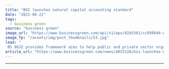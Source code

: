 ```yaml
---
title: "BSI launches natural capital accounting standard"
date: "2021-06-21"
tags: 
  - business green
source: "business green"
image_url: "https://www.businessgreen.com/api/v1/wps/02b5361/cc950b94-d4f0-496b-98f6-26876006420d/7/iStock-499652092-185x114.jpg"
image_fp: "/assets/img/post_thumbnails/53.jpg"
lead: "
 BS 8632 provides framework aims to help public and private sector organisations gauge the way their operations are impacting nature ..."
article_url: "https://www.businessgreen.com/news/4033128/bsi-launches-natural-capital-accounting-standard"
---
```


---

